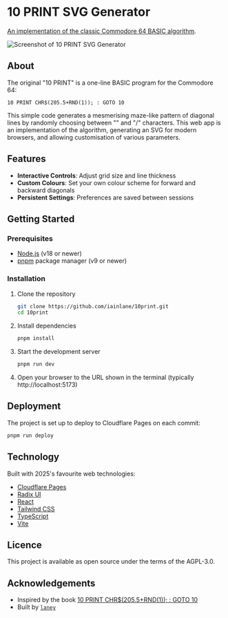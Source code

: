 # 10 PRINT SVG Generator

[An implementation of the classic Commodore 64 BASIC algorithm][10print].

![Screenshot of 10 PRINT SVG Generator](./screencast.gif)

[10print]: https://10print.org/

## About

The original "10 PRINT" is a one-line BASIC program for the Commodore 64:

```basic
10 PRINT CHR$(205.5+RND(1)); : GOTO 10
```

This simple code generates a mesmerising maze-like pattern of diagonal lines by
randomly choosing between "\" and "/" characters. This web app is an
implementation of the algorithm, generating an SVG for modern browsers, and
allowing customisation of various parameters.

## Features

- **Interactive Controls**: Adjust grid size and line thickness
- **Custom Colours**: Set your own colour scheme for forward and backward diagonals
- **Persistent Settings**: Preferences are saved between sessions

## Getting Started

### Prerequisites

- [Node.js] (v18 or newer)
- [pnpm][pnpm] package manager (v9 or newer)

[Node.js]: https://nodejs.org/
[pnpm]: https://pnpm.io/

### Installation

1. Clone the repository
   ```bash
   git clone https://github.com/iainlane/10print.git
   cd 10print
   ```

2. Install dependencies
   ```bash
   pnpm install
   ```

3. Start the development server
   ```bash
   pnpm run dev
   ```

4. Open your browser to the URL shown in the terminal (typically http://localhost:5173)

## Deployment

The project is set up to deploy to Cloudflare Pages on each commit:

```bash
pnpm run deploy
```

## Technology

Built with 2025's favourite web technologies:

- [Cloudflare Pages]
- [Radix UI]
- [React]
- [Tailwind CSS]
- [TypeScript]
- [Vite]

[Cloudflare Pages]: https://pages.cloudflare.com/
[Radix UI]: https://www.radix-ui.com/
[React]: https://react.dev/
[Tailwind CSS]: https://tailwindcss.com/
[TypeScript]: https://www.typescriptlang.org/
[Vite]: https://vitejs.dev/

## Licence

This project is available as open source under the terms of the AGPL-3.0.

## Acknowledgements

- Inspired by the book [10 PRINT CHR$(205.5+RND(1)); : GOTO 10](https://10print.org/)
- Built by [`laney`](https://orangesquash.org.uk/~laney)
